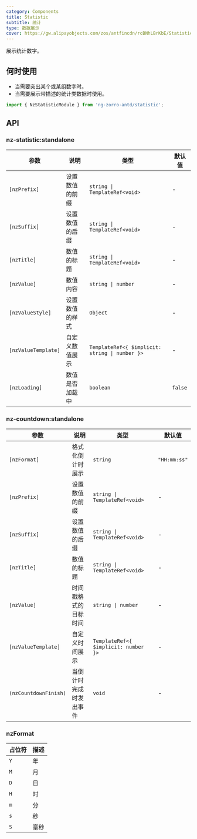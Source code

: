 ```yaml
---
category: Components
title: Statistic
subtitle: 统计
type: 数据展示
cover: https://gw.alipayobjects.com/zos/antfincdn/rcBNhLBrKbE/Statistic.svg
---
```


展示统计数字。

## 何时使用

- 当需要突出某个或某组数字时。
- 当需要展示带描述的统计类数据时使用。

```ts
import { NzStatisticModule } from 'ng-zorro-antd/statistic';
```

## API

### nz-statistic:standalone

| 参数                | 说明           | 类型                                           | 默认值  |
| ------------------- | -------------- | ---------------------------------------------- | ------- |
| `[nzPrefix]`        | 设置数值的前缀 | `string \| TemplateRef<void>`                  | -       |
| `[nzSuffix]`        | 设置数值的后缀 | `string \| TemplateRef<void>`                  | -       |
| `[nzTitle]`         | 数值的标题     | `string \| TemplateRef<void>`                  | -       |
| `[nzValue]`         | 数值内容       | `string \| number`                             | -       |
| `[nzValueStyle]`    | 设置数值的样式 | `Object`                                       | -       |
| `[nzValueTemplate]` | 自定义数值展示 | `TemplateRef<{ $implicit: string \| number }>` | -       |
| `[nzLoading]`       | 数值是否加载中 | `boolean`                                      | `false` |

### nz-countdown:standalone

| 参数                  | 说明                   | 类型                                 | 默认值       |
| --------------------- | ---------------------- | ------------------------------------ | ------------ |
| `[nzFormat]`          | 格式化倒计时展示       | `string`                             | `"HH:mm:ss"` |
| `[nzPrefix]`          | 设置数值的前缀         | `string \| TemplateRef<void>`        | -            |
| `[nzSuffix]`          | 设置数值的后缀         | `string \| TemplateRef<void>`        | -            |
| `[nzTitle]`           | 数值的标题             | `string \| TemplateRef<void>`        | -            |
| `[nzValue]`           | 时间戳格式的目标时间   | `string \| number`                   | -            |
| `[nzValueTemplate]`   | 自定义时间展示         | `TemplateRef<{ $implicit: number }>` | -            |
| `(nzCountdownFinish)` | 当倒计时完成时发出事件 | `void`                               | -            |

### nzFormat

| 占位符 | 描述 |
| ------ | ---- |
| `Y`    | 年   |
| `M`    | 月   |
| `D`    | 日   |
| `H`    | 时   |
| `m`    | 分   |
| `s`    | 秒   |
| `S`    | 毫秒 |
